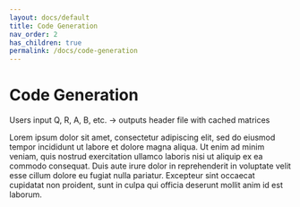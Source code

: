 ```yaml
---
layout: docs/default
title: Code Generation
nav_order: 2
has_children: true
permalink: /docs/code-generation
---
```


# Code Generation

Users input Q, R, A, B, etc. -> outputs header file with cached matrices

Lorem ipsum dolor sit amet, consectetur adipiscing elit, sed do eiusmod tempor incididunt ut labore et dolore magna aliqua. Ut enim ad minim veniam, quis nostrud exercitation ullamco laboris nisi ut aliquip ex ea commodo consequat. Duis aute irure dolor in reprehenderit in voluptate velit esse cillum dolore eu fugiat nulla pariatur. Excepteur sint occaecat cupidatat non proident, sunt in culpa qui officia deserunt mollit anim id est laborum.